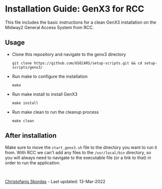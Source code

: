 # Installation Guide: GenX3 for RCC

This file includes the basic instructions for a clean GenX3 installation on the Midway2 
General Access System from RCC.

## Usage
- Clone this repository and navigate to the genx3 directory
  ```
  git clone https://github.com/GSECARS/setup-scripts.git && cd setup-scripts/genx3/
  ```
- Run make to configure the installation
  ```
  make
  ```
- Run make install to install GenX3
  ```
  make install
  ```
- Run make clean to run the cleanup process
  ```
  make clean
  ```
  
## After installation
Make sure to move the ``start_genx3.sh`` file to the directory you want to run it from. With RCC we can't add any files
to the ``/usr/local/bin`` directory, so you will always need to navigate to the executable file (or a link to that) in
order to run the application.

<br />

[Christofanis Skordas](mailto:skordasc@uchicago.edu) - Last updated: 13-Mar-2022 